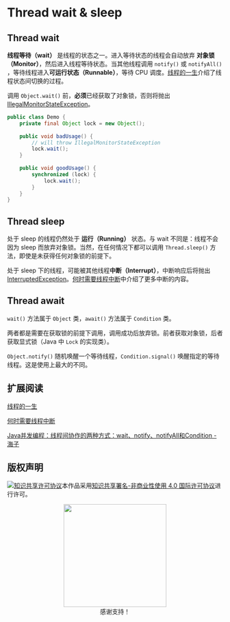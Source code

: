 # Thread wait & sleep

## Thread wait

**线程等待（wait）** 是线程的状态之一。进入等待状态的线程会自动放弃 **对象锁（Monitor）**，然后进入线程等待状态。当其他线程调用 `notify()` 或 `notifyAll()` ，等待线程进入**可运行状态（Runnable）**，等待 CPU 调度。[线程的一生](./线程的一生.md)介绍了线程状态间切换的过程。

调用 `Object.wait()` 前，**必须**已经获取了对象锁，否则将抛出 [IllegalMonitorStateException](https://docs.oracle.com/javase/8/docs/api/java/lang/IllegalMonitorStateException.html)。

```java
public class Demo {
    private final Object lock = new Object();
    
    public void badUsage() {
        // will throw IllegalMonitorStateException
        lock.wait();
    }
    
    public void goodUsage() {
        synchronized (lock) {
            lock.wait();
        }
    }
}
```

## Thread sleep

处于 sleep 的线程仍然处于 **运行（Running）** 状态。与 wait 不同是：线程不会因为 sleep 而放弃对象锁。当然，在任何情况下都可以调用 `Thread.sleep()` 方法，即使是未获得任何对象锁的前提下。

处于 sleep 下的线程，可能被其他线程**中断（Interrupt）**，中断响应后将抛出 [InterruptedException](https://docs.oracle.com/javase/8/docs/api/java/lang/InterruptedException.html)。[何时需要线程中断](./何时需要线程中断)中介绍了更多中断的内容。

## Thread await

`wait()` 方法属于 `Object` 类，`await()` 方法属于 `Condition` 类。

两者都是需要在获取锁的前提下调用，调用成功后放弃锁。前者获取对象锁，后者获取显式锁（Java 中 `Lock` 的实现类）。

`Object.notify()` 随机唤醒一个等待线程，`Condition.signal()` 唤醒指定的等待线程。这是使用上最大的不同。

## 扩展阅读

[线程的一生](./线程的一生.md)

[何时需要线程中断](./何时需要线程中断)

[Java并发编程：线程间协作的两种方式：wait、notify、notifyAll和Condition - 海子](https://www.cnblogs.com/dolphin0520/p/3920385.html)

## 版权声明

<a rel="license" href="http://creativecommons.org/licenses/by-nc/4.0/"><img alt="知识共享许可协议" style="border-width:0" src="https://i.creativecommons.org/l/by-nc/4.0/88x31.png" /></a>本作品采用<a rel="license" href="http://creativecommons.org/licenses/by-nc/4.0/">知识共享署名-非商业性使用 4.0 国际许可协议</a>进行许可。

<p align="center">
  <img src="assets/support.jpg" width="240px"/><br />感谢支持！
</p>
